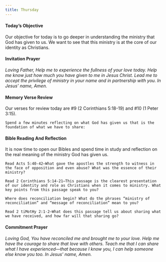```yaml
---
title: Thursday
---
```


#### Today’s Objective

Our objective for today is to go deeper in understanding the ministry that God has given to us. We want to see that this ministry is at the core of our identity as Christians.

#### Invitation Prayer

_Loving Father, Help me to experience the fullness of your love today. Help me know just how much you have given to me in Jesus Christ. Lead me to accept the privilege of ministry in your name and in partnership with you. In Jesus’ name, Amen._

#### Memory Verse Review

Our verses for review today are #9 (2 Corinthians 5:18-19) and #10 (1 Peter 3:15).

`Spend a few minutes reflecting on what God has given us that is the foundation of what we have to share:`

#### Bible Reading And Reflection

It is now time to open our Bibles and spend time in study and reflection on the real meaning of the ministry God has given us.

`Read Acts 5:40-42—What gave the apostles the strength to witness in the face of opposition and even abuse? What was the essence of their ministry?`

`Read 2 Corinthians 5:14-21—This passage is the clearest presentation of our identity and role as Christians when it comes to ministry. What key points from this passage speak to you?`

`Where does reconciliation begin? What do the phrases “ministry of reconciliation” and “message of reconciliation” mean to you?`

`Read 2 tiMotHy 2:1-2—What does this passage tell us about sharing what we have received, and how far will that sharing go?`

#### Commitment Prayer

_Loving God, You have reconciled me and brought me to your love. Help me have the courage to share that love with others. Teach me that I can share what I have experienced—that because I know you, I can help someone else know you too. In Jesus’ name, Amen._